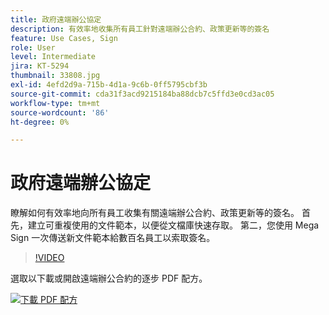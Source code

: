```yaml
---
title: 政府遠端辦公協定
description: 有效率地收集所有員工針對遠端辦公合約、政策更新等的簽名
feature: Use Cases, Sign
role: User
level: Intermediate
jira: KT-5294
thumbnail: 33808.jpg
exl-id: 4efd2d9a-715b-4d1a-9c6b-0ff5795cbf3b
source-git-commit: cda31f3acd9215184ba88dcb7c5ffd3e0cd3ac05
workflow-type: tm+mt
source-wordcount: '86'
ht-degree: 0%

---
```


# 政府遠端辦公協定

瞭解如何有效率地向所有員工收集有關遠端辦公合約、政策更新等的簽名。 首先，建立可重複使用的文件範本，以便從文檔庫快速存取。 第二，您使用 Mega Sign 一次傳送新文件範本給數百名員工以索取簽名。

>[!VIDEO](https://video.tv.adobe.com/v/33808?quality=12&learn=on&hidetitle=true)

選取以下載或開啟遠端辦公合約的逐步 PDF 配方。

[![下載 PDF 配方](../assets/acrobat_PDF_96.png)](../assets/UseCaseRecipe-EN-UsingMegaSign.pdf)
